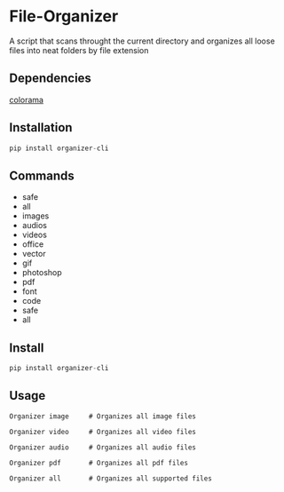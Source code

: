 # File-Organizer
A script that scans throught the current directory and organizes all loose files into neat folders by file extension

## Dependencies
[colorama](https://pypi.org/project/colorama/)

## Installation
```python
pip install organizer-cli
```

## Commands

* safe
* all
* images
* audios
* videos
* office
* vector
* gif
* photoshop
* pdf
* font
* code
* safe
* all

## Install
```python
pip install organizer-cli
```

## Usage 
```text
Organizer image     # Organizes all image files
```
```text
Organizer video     # Organizes all video files
```
```text
Organizer audio     # Organizes all audio files
```
```text
Organizer pdf       # Organizes all pdf files
```
```text
Organizer all       # Organizes all supported files
```
